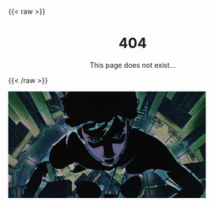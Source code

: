 ---
---
{{< raw >}}
<h1 align="center">404</h1>
<p align="center">This page does not exist...</p>
{{< /raw >}}

![](/assets/images/ghost_404.gif)
